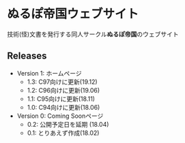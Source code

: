 # ぬるぽ帝国ウェブサイト

技術(怪)文書を発行する同人サークル**ぬるぽ帝国**のウェブサイト

## Releases

- Version 1: ホームページ
    - 1.3: C97向けに更新(19.12)
    - 1.2: C96向けに更新(19.06)
    - 1.1: C95向けに更新(18.11)
    - 1.0: C94向けに更新(18.06)
- Version 0: Coming Soonページ
    - 0.2: 公開予定日を延期 (18.04)
    - 0.1: とりあえず作成(18.02)
